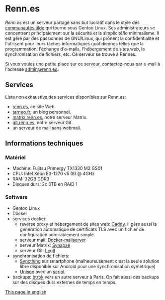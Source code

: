 ---
---

# Renn.es

*Renn.es* est un serveur partagé sans but lucratif dans le style des [communautés tilde](https://tildeverse.org) qui tourne sous Gentoo Linux. Ses administrateurs se concentrent principalement sur la sécurité et la simplicité/le minimalisme. Il est géré par des passionnés de GNU/Linux, qui prônent la confidentialité et l'utilisent pour leurs tâches informatiques quotidiennes telles que la programmation, l'échange d'e-mails, l'hébergement de sites web, la synchronisation de fichiers, etc. Ce serveur se trouve à Rennes.

Si vous voulez une petite place sur ce serveur, contactez-nous par e-mail à l'adresse <admin@renn.es>.

## Services

Liste non exhaustive des services disponibles sur Renn.es:

- [renn.es](https://renn.es), ce site Web.
- [tarneo.fr](https://tarneo.fr), un blog personnel.
- [matrix.renn.es](https://matrix.to/#/#welcome:matrix.renn.es), notre serveur Matrix.
- [git.renn.es](https://git.renn.es), notre serveur Git.
- un serveur de mail sans webmail.

## Informations techniques

### Matériel

- Machine: Fujitsu Primergy TX1330 M2 GS01
- CPU: Intel Xeon E3-1270 v5 (8) @ 4GHz
- RAM: 32GB DDR3
- Disques durs: 2x 3TB en RAID 1

### Software

- Gentoo Linux
- Docker
- services docker:
    - reverse proxy et hébergement de sites web: [Caddy](https://caddyserver.com/). Il gère aussi la génération automatique de certificats TLS avec un fichier de configuration admirablement simple.
    - serveur mail: [Docker-mailserver](https://docker-mailserver.github.io/docker-mailserver/latest/)
    - serveur Matrix: [Synapse](https://hub.docker.com/r/matrixdotorg/synapse)
    - serveur Git: [Legit](https://github.com/icyphox/legit)
- synchronisation de fichiers:
    - [Syncthing](https://syncthing.net/) sur smartphone (malheureusement c'est la seule solution libre disponible sur Android pour une synchronisation symétrique)
    - [Unison](https://github.com/bcpierce00/unison) avec un [script](https://github.com/tarneaux/.f/blob/master/zsh/.config/scripts/unison-sync)
- backups: [btrbk](https://github.com/digint/btrbk) vers un autre serveur à Paris. On fait aussi des backups sur des disques durs externes de temps en temps.

[This page in english](/)
